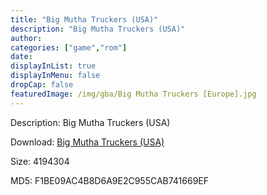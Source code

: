 ```yaml
---
title: "Big Mutha Truckers (USA)"
description: "Big Mutha Truckers (USA)"
author: 
categories: ["game","rom"]
date: 
displayInList: true
displayInMenu: false
dropCap: false
featuredImage: /img/gba/Big Mutha Truckers [Europe].jpg
---
```


Description: Big Mutha Truckers (USA)

Download: <a style="text-decoration:underline;" href="https://mega.nz/#!ebAWUQja!QoLiP4ySyGkc-TxYJ0JJbMDB7dw_MbIDQqR0vc8CBYY" target = "_blank" rel = "nofollow" > Big Mutha Truckers (USA)</a>

Size: 4194304

MD5: F1BE09AC4B8D6A9E2C955CAB741669EF

